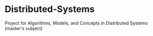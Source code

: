 # Distributed-Systems
Project for Algorithms, Models, and Concepts in Distributed Systems (master's subject)

